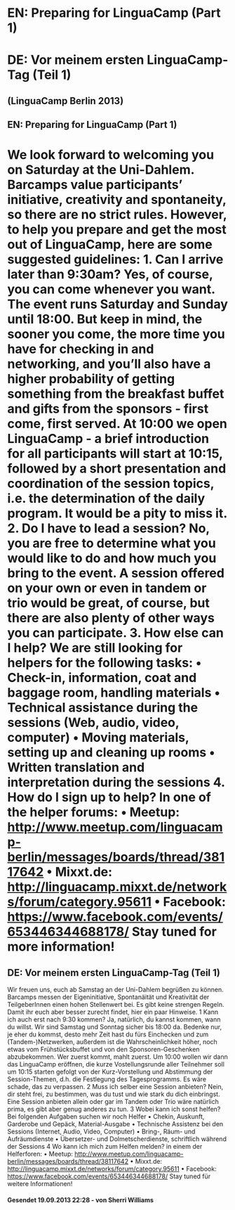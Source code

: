 # EN: Preparing for LinguaCamp (Part 1)
# DE: Vor meinem ersten LinguaCamp-Tag (Teil 1) 
## (LinguaCamp Berlin 2013)

## EN: Preparing for LinguaCamp (Part 1) 
We look forward to welcoming you on Saturday at the Uni-Dahlem. Barcamps value participants’ initiative, creativity and spontaneity, so there are no strict rules. However, to help you prepare and get the most out of LinguaCamp, here are some suggested guidelines: 1. Can I arrive later than 9:30am? Yes, of course, you can come whenever you want. The event runs Saturday and Sunday until 18:00. But keep in mind, the sooner you come, the more time you have for checking in and networking, and you’ll also have a higher probability of getting something from the breakfast buffet and gifts from the sponsors - first come, first served. At 10:00 we open LinguaCamp - a brief introduction for all participants will start at 10:15, followed by a short presentation and coordination of the session topics, i.e. the determination of the daily program. It would be a pity to miss it. 2. Do I have to lead a session? No, you are free to determine what you would like to do and how much you bring to the event. A session offered on your own or even in tandem or trio would be great, of course, but there are also plenty of other ways you can participate. 3. How else can I help? We are still looking for helpers for the following tasks: • Check-in, information, coat and baggage room, handling materials • Technical assistance during the sessions (Web, audio, video, computer) • Moving materials, setting up and cleaning up rooms • Written translation and interpretation during the sessions 4. How do I sign up to help? In one of the helper forums: • Meetup: http://www.meetup.com/linguacamp-berlin/messages/boards/thread/38117642 • Mixxt.de: http://linguacamp.mixxt.de/networks/forum/category.95611 • Facebook: https://www.facebook.com/events/653446344688178/ Stay tuned for more information! 
=============================================================== 

## DE: Vor meinem ersten LinguaCamp-Tag (Teil 1)
Wir freuen uns, euch ab Samstag an der Uni-Dahlem begrüßen zu können. Barcamps messen der Eigeninitiative, Spontanäität und Kreativität der TeilgeberInnen einen hohen Stellenwert bei. Es gibt keine strengen Regeln. Damit ihr euch aber besser zurecht findet, hier ein paar Hinweise. 1 Kann ich auch erst nach 9:30 kommen? Ja, natürlich, du kannst kommen, wann du willst. Wir sind Samstag und Sonntag sicher bis 18:00 da. Bedenke nur, je eher du kommst, desto mehr Zeit hast du fürs Einchecken und zum (Tandem-)Netzwerken, außerdem ist die Wahrscheinlichkeit höher, noch etwas vom Frühstücksbuffet und von den Sponsoren-Geschenken abzubekommen. Wer zuerst kommt, mahlt zuerst. Um 10:00 wollen wir dann das LinguaCamp eröffnen, die kurze Vostellungsrunde aller Teilnehmer soll um 10:15 starten gefolgt von der Kurz-Vorstellung und Abstimmung der Session-Themen, d.h. die Festlegung des Tagesprogramms. Es wäre schade, das zu verpassen. 2 Muss ich selber eine Session anbieten? Nein, dir steht frei, zu bestimmen, was du tust und wie stark du dich einbringst. Eine Session anbieten allein oder gar im Tandem oder Trio wäre natürlich prima, es gibt aber genug anderes zu tun. 3 Wobei kann ich sonst helfen? Bei folgenden Aufgaben suchen wir noch Helfer • Chekin, Auskunft, Garderobe und Gepäck, Material-Ausgabe • Technische Assistenz bei den Sessions (Internet, Audio, Video, Computer) • Bring-, Räum- und Aufräumdienste • Übersetzer- und Dolmetscherdienste, schriftlich während der Sessions 4 Wo kann ich mich zum Helfen melden? in einem der Helferforen: • Meetup: http://www.meetup.com/linguacamp-berlin/messages/boards/thread/38117642 • Mixxt.de: http://linguacamp.mixxt.de/networks/forum/category.95611 • Facebook: https://www.facebook.com/events/653446344688178/ Stay tuned für weitere Informationen!

#### Gesendet 19.09.2013 22:28 - von Sherri Williams	
